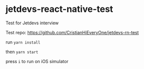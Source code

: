 # jetdevs-react-native-test
Test for Jetdevs interview

Test repo: https://github.com/CristianHiEveryOne/jetdevs-rn-test

run `yarn install`

then `yarn start`

press `i` to run on iOS simulator